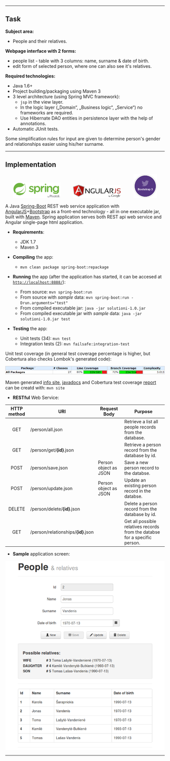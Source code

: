----

## Task

**Subject area:**

* People and their relatives.

**Webpage interface with 2 forms:**

* people list - table with 3 columns: name, surname & date of birth.
* edit form of selected person, where one can also see it's relatives.

**Required technologies:**

* Java 1.6+
* Project building/packaging using Maven 3
* 3 level architecture (using Spring MVC framework): 
  * `jsp` in the view layer.
  * In the logic layer („Domain“, „Business logic“, „Service“) no frameworks are required.
  * Use Hibernate DAO entities in persistence layer with the help of annotations.
* Automatic JUnit tests.

Some simplification rules for input are given to determine person's gender and relationships easier using his/her surname.

----

## Implementation

<p align="center">
  <img src="/problem-i/static/spring.png" height="30%" width="30%"/>
  <span>&nbsp;&nbsp;&nbsp;&nbsp;&nbsp;&nbsp;&nbsp;&nbsp;</span>
  <img src="/problem-i/static/angularjs.png" height="30%" width="30%"/>
  <span>&nbsp;&nbsp;&nbsp;&nbsp;&nbsp;&nbsp;&nbsp;&nbsp;</span>
  <img src="/problem-i/static/bootstrap.png" height="15%" width="15%"/>
</p>

A Java [Spring-Boot][spring_url] REST web service application with [AngularJS][angular_url]+[Bootstrap][boostrap_url] as a front-end technology - all in one executable jar, built with [Maven][maven_url]. Spring application serves both REST api web service and Angular single-page html application.

* **Requirements**:
  + JDK 1.7
  + Maven 3

* **Compiling** the app:
  +  `mvn clean package spring-boot:repackage`

* **Running** the app (after the application has started, it can be accesed at [`http://localhost:8888/`][localhost]):
  + From source: `mvn spring-boot:run`
  + From source with _sample_ data: `mvn spring-boot:run -Drun.arguments="test"`
  + From compiled executable jar: `java -jar solutioni-1.0.jar` 
  + From compiled executable jar with _sample_ data: `java -jar solutioni-1.0.jar test` 

* **Testing** the app:
  + Unit tests (34): `mvn test`
  + Integration tests (2): `mvn failsafe:integration-test`

Unit test coverage (in general test coverage percentage is higher, but Cobertura also checks Lombok's generated code):

<img src="/problem-i/static/coverage.png"/>

Maven generated [info site][mvn_site], [javadocs][mvn_javadocs] and Cobertura test coverage [report][mvn_testcoverage] can be creatd with: `mvn site`

* **RESTful** Web Service:

HTTP method|URI|Request Body|Purpose
:---:|---|---|---
GET|/person/all.json||Retrieve a list all people records from the database.
GET|/person/get/**{id}**.json||Retrieve a person record from the database by id.
POST|/person/save.json|Person object as JSON|Save a new person record to the databse.
POST|/person/update.json|Person object as JSON|Update an existing person record in the databse.
DELETE|/person/delete/**{id}**.json||Delete a person record from the database by id.
GET|/person/relationships/**{id}**.json||Get all possible relatives records from the databse for a specific person.

* **Sample** application screen:

<p align="center">
  <img src="/problem-i/static/sample.png"/>
</p>

----
[localhost]: http://localhost:8888/
[spring_url]: http://projects.spring.io/spring-boot/
[angular_url]: https://angularjs.org/
[boostrap_url]: http://getbootstrap.com/
[maven_url]: http://maven.apache.org/
[mvn_site]: http://buz-zard.github.io/uni/projects/problem-i/site/
[mvn_javadocs]: http://buz-zard.github.io/uni/projects/problem-i/site/apidocs/index.html
[mvn_testcoverage]: http://buz-zard.github.io/uni/projects/problem-i/site/cobertura/index.html

